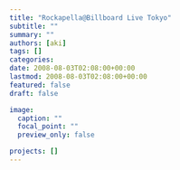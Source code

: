 ```yaml
---
title: "Rockapella@Billboard Live Tokyo"
subtitle: ""
summary: ""
authors: [aki]
tags: []
categories: 
date: 2008-08-03T02:08:00+00:00
lastmod: 2008-08-03T02:08:00+00:00
featured: false
draft: false

image:
  caption: ""
  focal_point: ""
  preview_only: false

projects: []
---
```


